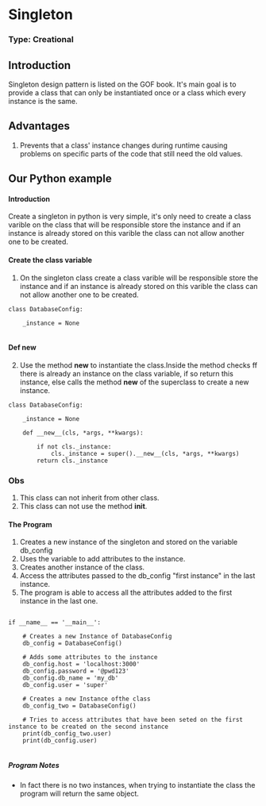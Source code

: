 # Singleton

### Type: Creational

## Introduction

Singleton design pattern is listed on the GOF book. It's main goal is to provide a class that can only be instantiated once or a class which every instance is the same.

## Advantages

1. Prevents that a class' instance changes during runtime causing problems on specific parts of the code that still need the old values.

## Our Python example

#### Introduction

Create a singleton in python is very simple, it's only need to create a class varible on the class that will be responsible store the instance and if an instance is already stored on this varible the class can not allow another one 
to be created. 


#### Create the class variable

1. On the singleton class create a class varible will be responsible store the instance and if an instance is already stored on this varible the class can not allow another one to be created. 

```
class DatabaseConfig:
    
    _instance = None
    
```

#### Def __new__

2. Use the  method __new__ to instantiate the class.Inside the method checks ff there is already an instance on the class variable, if so return this instance, else calls the method __new__ of the superclass to create a new instance.

```
class DatabaseConfig:
    
    _instance = None
    
    def __new__(cls, *args, **kwargs):
        
        if not cls._instance:
            cls._instance = super().__new__(cls, *args, **kwargs)
        return cls._instance

```

### Obs

1. This class can not inherit from other class.
2. This class can not use the  method __init__.


#### The Program

1. Creates a new instance of the singleton and stored on the variable db_config
2. Uses the variable to add attributes to the instance.
3. Creates another instance of the class.
4. Access the attributes passed to the db_config "first instance" in the last instance.
5. The program is able to access all the attributes added to the first instance in the last one.

```

if __name__ == '__main__':
    
    # Creates a new Instance of DatabaseConfig
    db_config = DatabaseConfig()
    
    # Adds some attributes to the instance
    db_config.host = 'localhost:3000'
    db_config.password = '@pwd123'
    db_config.db_name = 'my_db'
    db_config.user = 'super'
    
    # Creates a new Instance ofthe class
    db_config_two = DatabaseConfig()
    
    # Tries to access attributes that have been seted on the first instance to be created on the second instance
    print(db_config_two.user)
    print(db_config.user)
        

```

##### Program Notes

* In fact there is no two instances, when trying to instantiate the class the program will return the same object.


